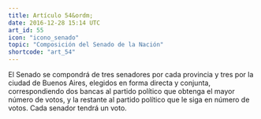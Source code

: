 ```yaml
---
title: Artículo 54&ordm;
date: 2016-12-28 15:14 UTC
art_id: 55
icon: "icono_senado"
topic: "Composición del Senado de la Nación"
shortcode: "art_54"
---
```

El Senado se compondrá de tres senadores por cada provincia y tres por la ciudad de Buenos Aires, elegidos en forma directa y conjunta, correspondiendo dos bancas al partido político que obtenga el mayor número de votos, y la restante al partido político que le siga en número de votos. Cada senador tendrá un voto.
